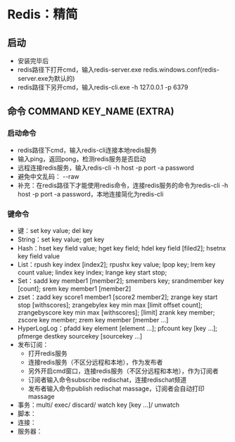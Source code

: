 # Redis：精简



## 启动

* 安装完毕后
* redis路径下打开cmd，输入redis-server.exe redis.windows.conf(redis-server.exe为默认的)
* redis路径下另开cmd，输入redis-cli.exe -h 127.0.0.1 -p 6379



## 命令 COMMAND KEY_NAME (EXTRA)

### 启动命令

* redis路径下cmd，输入redis-cli连接本地redis服务
* 输入ping，返回pong，检测redis服务是否启动
* 远程连接redis服务，输入redis-cli -h host -p port -a password
* 避免中文乱码： --raw
* 补充：在redis路径下才能使用redis命令，连接redis服务的命令为redis-cli -h host -p port -a password，本地连接简化为redis-cli

### 键命令

* 键：set key value; del key
* String：set key value; get key
* Hash：hset key field value; hget key field; hdel key field [filed2]; hsetnx key field value
* List：rpush key index [index2]; rpushx key value; lpop key; lrem key count value; lindex key index; lrange key start stop;
* Set：sadd key member1 [member2]; smembers key; srandmember key [count]; srem key member1 [member2]
* zset：zadd key score1 member1 [score2 member2]; zrange key start stop [withscores]; zrangebylex key min max [limit offset count]; zrangebyscore key min max [withscores]; [limit] zrank key member; zscore key member; zrem key member [member ...]
* HyperLogLog：pfadd key element [element ...]; pfcount key [key ...]; pfmerge destkey sourcekey [sourcekey ...]
* 发布订阅：
  * 打开redis服务
  * 连接redis服务（不区分远程和本地），作为发布者
  * 另外开启cmd窗口，连接redis服务（不区分远程和本地），作为订阅者
  * 订阅者输入命令subscribe redischat，连接redischat频道
  * 发布者输入命令publish redischat massage，订阅者会自动打印massage
* 事务：multi/ exec/ discard/ watch key [key ...]/ unwatch
* 脚本：
* 连接：
* 服务器：